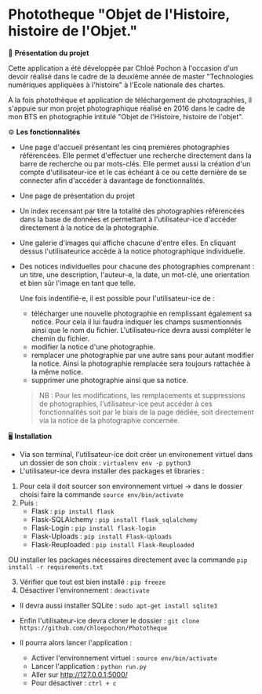 # Phototheque "Objet de l'Histoire, histoire de l'Objet."

:camera_flash: **Présentation du projet**

Cette application a été développée par Chloé Pochon à l'occasion d'un devoir réalisé dans le cadre de la deuxième année de master "Technologies numériques appliquées à l'histoire" à l'Ecole nationale des chartes.
 
 A la fois photothèque et application de téléchargement de photographies, il s'appuie sur mon projet photographique réalisé en 2016 dans le cadre de mon BTS en photographie intitulé "Objet de l'Histoire, histoire de l'objet".

:gear: **Les fonctionnalités**

* Une page d'accueil présentant les cinq premières photographies référencées. Elle permet d'effectuer une recherche directement dans la barre de recherche ou par mots-clés. Elle permet aussi la création d'un compte d'utilisateur-ice et le cas échéant à ce ou cette dernière de se connecter afin d'accéder à davantage de fonctionnalités.
* Une page de présentation du projet
* Un index recensant par titre la totalité des photographies référencées dans la base de données et permettant à l'utilisateur-ice d'accéder directement à la notice de la photographie.
* Une galerie d'images qui affiche chacune d'entre elles. En cliquant dessus l'utilisateurice accède à la notice photographique individuelle.
* Des notices individuelles pour chacune des photographies comprenant : un titre, une description, l'auteur-e, la date, un mot-clé, une orientation et bien sûr l'image en tant que telle.

  Une fois indentifié-e, il est possible pour l'utilisateur-ice de : 
  - télécharger une nouvelle photographie en remplissant également sa notice. Pour cela il lui faudra indiquer les champs susmentionnés ainsi que le nom du fichier.     L'utilisateu-rice devra aussi compléter le chemin du fichier.
  - modifier la notice d'une photographie.
  - remplacer une photographie par une autre sans pour autant modifier la notice. Ainsi la photographie remplacée sera toujours rattachée à la même notice.
  - supprimer une photographie ainsi que sa notice.
  > NB : Pour les modifications, les remplacements et suppressions de photographies, l'utilisateur-ice peut accéder à ces fonctionnalités soit par le biais de la page dédiée, soit directement via la notice de la photographie concernée.
  
:desktop_computer: **Installation**
 
 * Via son terminal, l'utilisateur-ice doit créer un environement virtuel dans un dossier de son choix : `virtualenv env -p python3`
 * L'utilisateur-ice devra installer des packages et libraries : 
  1. Pour cela il doit sourcer son environnement virtuel 
    -> dans le dossier choisi faire la commande `source env/bin/activate` 
  2.  Puis : 
       - Flask : `pip install flask`
       - Flask-SQLAlchemy : `pip install flask_sqlalchemy`
       - Flask-Login : `pip install flask-login`
       - Flask-Uploads : `pip install Flask-Uploads`
       - Flask-Reuploaded : `pip install Flask-Reuploaded`
       
  OU installer les packages nécessaires directement avec la commande `pip install -r requirements.txt`
  
  3. Vérifier que tout est bien installé : `pip freeze`
  4. Désactiver l'environnement : `deactivate`
  
 * Il devra aussi installer SQLite : `sudo apt-get install sqlite3`
 
 * Enfin l'utilisateur-ice devra cloner le dossier : `git clone https://github.com/chloepochon/Phototheque`
 
 * Il pourra alors lancer l'application : 
    - Activer l'environnement virtuel : `source env/bin/activate`
    - Lancer l'application : `python run.py`
    - Aller sur http://127.0.0.1:5000/ 
    - Pour désactiver : `ctrl + c`
  
  

